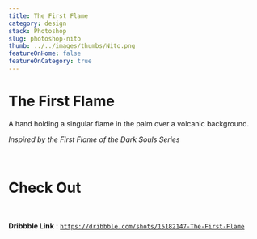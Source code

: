 ```yaml
---
title: The First Flame
category: design
stack: Photoshop
slug: photoshop-nito
thumb: ../../images/thumbs/Nito.png
featureOnHome: false
featureOnCategory: true
---
```



# The First Flame

A hand holding a singular flame in the palm over a volcanic background.

*Inspired by the First Flame of the Dark Souls Series*

&nbsp;

# Check Out

&nbsp;

**Dribbble Link** : [`https://dribbble.com/shots/15182147-The-First-Flame`](https://dribbble.com/shots/15182147-The-First-Flame)
